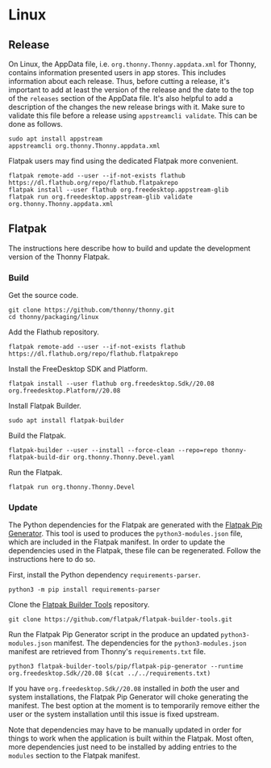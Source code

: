 # Linux

## Release

On Linux, the AppData file, i.e. `org.thonny.Thonny.appdata.xml` for Thonny, contains information presented users in app stores.
This includes information about each release.
Thus, before cutting a release, it's important to add at least the version of the release and the date to the top of the `releases` section of the AppData file.
It's also helpful to add a description of the changes the new release brings with it.
Make sure to validate this file before a release using `appstreamcli validate`.
This can be done as follows.

    sudo apt install appstream
    appstreamcli org.thonny.Thonny.appdata.xml

Flatpak users may find using the dedicated Flatpak more convenient.

    flatpak remote-add --user --if-not-exists flathub https://dl.flathub.org/repo/flathub.flatpakrepo
    flatpak install --user flathub org.freedesktop.appstream-glib
    flatpak run org.freedesktop.appstream-glib validate org.thonny.Thonny.appdata.xml

## Flatpak

The instructions here describe how to build and update the development version of the Thonny Flatpak.

### Build

Get the source code.

    git clone https://github.com/thonny/thonny.git
    cd thonny/packaging/linux

Add the Flathub repository.

    flatpak remote-add --user --if-not-exists flathub https://dl.flathub.org/repo/flathub.flatpakrepo

Install the FreeDesktop SDK and Platform.

    flatpak install --user flathub org.freedesktop.Sdk//20.08 org.freedesktop.Platform//20.08

Install Flatpak Builder.

    sudo apt install flatpak-builder

Build the Flatpak.

    flatpak-builder --user --install --force-clean --repo=repo thonny-flatpak-build-dir org.thonny.Thonny.Devel.yaml

Run the Flatpak.

    flatpak run org.thonny.Thonny.Devel

### Update

The Python dependencies for the Flatpak are generated with the [Flatpak Pip Generator](https://github.com/flatpak/flatpak-builder-tools/tree/master/pip).
This tool is used to produces the `python3-modules.json` file, which are included in the Flatpak manifest.
In order to update the dependencies used in the Flatpak, these file can be regenerated.
Follow the instructions here to do so.

First, install the Python dependency `requirements-parser`.

    python3 -m pip install requirements-parser

Clone the [Flatpak Builder Tools](https://github.com/flatpak/flatpak-builder-tools) repository.

    git clone https://github.com/flatpak/flatpak-builder-tools.git

Run the Flatpak Pip Generator script in the produce an updated `python3-modules.json` manifest.
The dependencies for the `python3-modules.json` manifest are retrieved from Thonny's `requirements.txt` file.

    python3 flatpak-builder-tools/pip/flatpak-pip-generator --runtime org.freedesktop.Sdk//20.08 $(cat ../../requirements.txt)

If you have `org.freedesktop.Sdk//20.08` installed in *both* the user and system installations, the Flatpak Pip Generator will choke generating the manifest.
The best option at the moment is to temporarily remove either the user or the system installation until this issue is fixed upstream.

Note that dependencies may have to be manually updated in order for things to work when the application is built within the Flatpak.
Most often, more dependencies just need to be installed by adding entries to the `modules` section to the Flatpak manifest.

